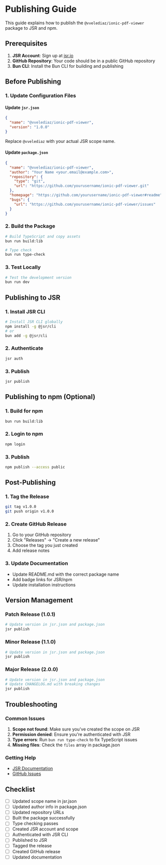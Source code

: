 # Publishing Guide

This guide explains how to publish the `@vvelediaz/ionic-pdf-viewer` package to JSR and npm.

## Prerequisites

1. **JSR Account**: Sign up at [jsr.io](https://jsr.io)
2. **GitHub Repository**: Your code should be in a public GitHub repository
3. **Bun CLI**: Install the Bun CLI for building and publishing

## Before Publishing

### 1. Update Configuration Files

#### Update `jsr.json`
```json
{
  "name": "@vvelediaz/ionic-pdf-viewer",
  "version": "1.0.0"
}
```
Replace `@vvelediaz` with your actual JSR scope name.

#### Update `package.json`
```json
{
  "name": "@vvelediaz/ionic-pdf-viewer",
  "author": "Your Name <your.email@example.com>",
  "repository": {
    "type": "git",
    "url": "https://github.com/yourusername/ionic-pdf-viewer.git"
  },
  "homepage": "https://github.com/yourusername/ionic-pdf-viewer#readme",
  "bugs": {
    "url": "https://github.com/yourusername/ionic-pdf-viewer/issues"
  }
}
```

### 2. Build the Package

```bash
# Build TypeScript and copy assets
bun run build:lib

# Type check
bun run type-check
```

### 3. Test Locally

```bash
# Test the development version
bun run dev
```

## Publishing to JSR

### 1. Install JSR CLI
```bash
# Install JSR CLI globally
npm install -g @jsr/cli
# or
bun add -g @jsr/cli
```

### 2. Authenticate
```bash
jsr auth
```

### 3. Publish
```bash
jsr publish
```

## Publishing to npm (Optional)

### 1. Build for npm
```bash
bun run build:lib
```

### 2. Login to npm
```bash
npm login
```

### 3. Publish
```bash
npm publish --access public
```

## Post-Publishing

### 1. Tag the Release
```bash
git tag v1.0.0
git push origin v1.0.0
```

### 2. Create GitHub Release
1. Go to your GitHub repository
2. Click "Releases" → "Create a new release"
3. Choose the tag you just created
4. Add release notes

### 3. Update Documentation
- Update README.md with the correct package name
- Add badge links for JSR/npm
- Update installation instructions

## Version Management

### Patch Release (1.0.1)
```bash
# Update version in jsr.json and package.json
jsr publish
```

### Minor Release (1.1.0)
```bash
# Update version in jsr.json and package.json
jsr publish
```

### Major Release (2.0.0)
```bash
# Update version in jsr.json and package.json
# Update CHANGELOG.md with breaking changes
jsr publish
```

## Troubleshooting

### Common Issues

1. **Scope not found**: Make sure you've created the scope on JSR
2. **Permission denied**: Ensure you're authenticated with JSR
3. **Type errors**: Run `bun run type-check` to fix TypeScript issues
4. **Missing files**: Check the `files` array in package.json

### Getting Help

- [JSR Documentation](https://jsr.io/docs)
- [GitHub Issues](https://github.com/yourusername/ionic-pdf-viewer/issues)

## Checklist

- [ ] Updated scope name in jsr.json
- [ ] Updated author info in package.json
- [ ] Updated repository URLs
- [ ] Built the package successfully
- [ ] Type checking passes
- [ ] Created JSR account and scope
- [ ] Authenticated with JSR CLI
- [ ] Published to JSR
- [ ] Tagged the release
- [ ] Created GitHub release
- [ ] Updated documentation 